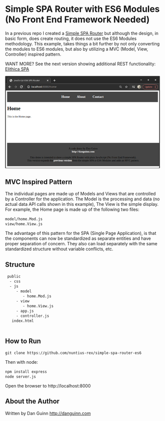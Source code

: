 # Simple SPA Router with ES6 Modules<br>(No Front End Framework Needed)

In a previous repo I created a [Simple SPA Router](https://github.com/nuntius-rex/simple-spa-router.git) but although the design, in basic form, does create routing, it does not use the ES6 Modules methodology. This example, takes things a bit further by not only converting the modules to ES6 modules, but also by utilizing a MVC (Model, View, Controller) inspired pattern.  

WANT MORE? See the next version showing additional REST functionality: [Elithica SPA](https://github.com/nuntius-rex/elithica-spa) 

![Alt](/public/img/screenshot.png "Screenshot of Simple SPA Router ES6")

## MVC Inspired Pattern

The individual pages are made up of Models and Views that are controlled by a Controller for the application. The Model is the processing and data (no actual data API calls shown in this example), The View is the simple display. For example, the Home page is made up of the following two files:

```
model/home.Mod.js
view/home.View.js
```    

The advantage of this pattern for the SPA (Single Page Application), is that the components can now be standardized as separate entities and have proper separation of concern. They also can load separately with the same standardized structure without variable conflicts, etc.

## Structure

```
 public
  - css
  - js
     - model
        - home.Mod.js
     - view
        - home.View.js
     - app.js
     - controller.js    
   index.html


```

## How to Run

```
git clone https://github.com/nuntius-rex/simple-spa-router-es6

```
Then with node:

```
npm install express
node server.js
```
Open the browser to http://localhost:8000


## About the Author
Written by Dan Guinn
http://danguinn.com
